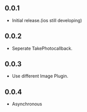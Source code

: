 ## 0.0.1
* Initial release.(ios still developing)
## 0.0.2
* Seperate TakePhotocallback. 
## 0.0.3
* Use different Image Plugin. 
## 0.0.4
* Asynchronous 
